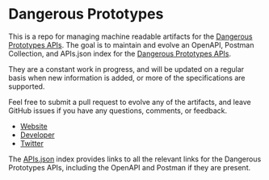 # Dangerous PrototypesThis is a repo for managing machine readable artifacts for the [Dangerous Prototypes APIs](http://dangerousprototypes.com). The goal is to maintain and evolve an OpenAPI, Postman Collection, and APIs.json index for the [Dangerous Prototypes APIs](http://dangerousprototypes.com).They are a constant work in progress, and will be updated on a regular basis when new information is added, or more of the specifications are supported.Feel free to submit a pull request to evolve any of the artifacts, and leave GitHub issues if you have any questions, comments, or feedback.- [Website](http://dangerousprototypes.com)- [Developer](http://dangerousprototypes.com)- [Twitter](https://twitter.com/dangerousproto)The [APIs.json](https://github.com/api-evangelist/dangerous-prototypes/blob/master/apis.json) index provides links to all the relevant links for the Dangerous Prototypes APIs, including the OpenAPI and Postman if they are present.